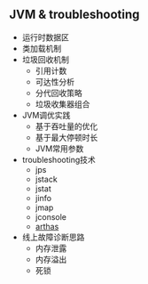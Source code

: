 ## JVM & troubleshooting

- 运行时数据区
- 类加载机制
- 垃圾回收机制
  - 引用计数
  - 可达性分析
  - 分代回收策略
  - 垃圾收集器组合
- JVM调优实践
  - 基于吞吐量的优化
  - 基于最大停顿时长
  - JVM常用参数
- troubleshooting技术
  - jps
  - jstack
  - jstat
  - jinfo
  - jmap
  - jconsole
  - [arthas](https://arthas.aliyun.com/doc/)
- 线上故障诊断思路
  - 内存泄露
  - 内存溢出
  - 死锁